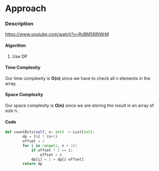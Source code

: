# Approach
### Description
https://www.youtube.com/watch?v=RyBM56RIWrM
#### Algorithm
1. Use DP
#### Time Complexity
Our time complexity is **O(n)** since we have to check all n elements in the array.
#### Space Complexity
Our space complexity is **O(n)** since we are storing the result in an array of size n.

#### Code
```python
def countBits(self, n: int) -> List[int]:
        dp = [0] * (n+1)
        offset = 1
        for i in range(1, n + 1):
            if offset * 2 == i:
                offset = i
            dp[i] = 1 + dp[i-offset]
        return dp
```